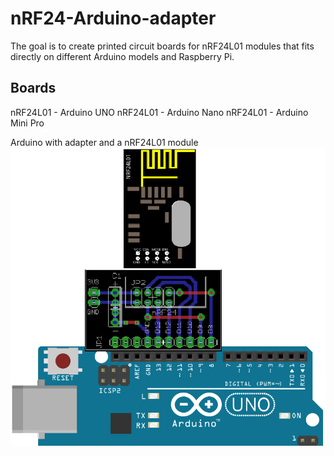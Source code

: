 nRF24-Arduino-adapter
=====================

The goal is to create printed circuit boards for nRF24L01 modules that fits directly on different Arduino models and Raspberry Pi.

Boards
------
nRF24L01 - Arduino UNO
nRF24L01 - Arduino Nano
nRF24L01 - Arduino Mini Pro

Arduino with adapter and a nRF24L01 module
![Alt text](https://raw.githubusercontent.com/MatsK/nRF24-Arduino-adapter/master/nRF24-Arduino-Adapter-Fritzing.png)


